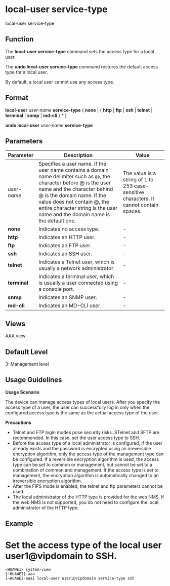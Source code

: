 local-user service-type
=======================

local-user service-type

Function
--------

The **local-user service-type** command sets the access type for a local user.

The **undo local-user service-type** command restores the default access type for a local user.

By default, a local user cannot use any access type.



Format
------

**local-user** *user-name* **service-type** { **none** | { **http** | **ftp** | **ssh** | **telnet** | **terminal** | **snmp** | **md-cli** } \* }

**undo local-user** *user-name* **service-type**



Parameters
----------

| Parameter | Description | Value |
| --- | --- | --- |
| *user-name* | Specifies a user name.  If the user name contains a domain name delimiter such as @, the character before @ is the user name and the character behind @ is the domain name. If the value does not contain @, the entire character string is the user name and the domain name is the default one. | The value is a string of 1 to 253 case-sensitive characters. It cannot contain spaces. |
| **none** | Indicates no access type. | - |
| **http** | Indicates an HTTP user. | - |
| **ftp** | Indicates an FTP user. | - |
| **ssh** | Indicates an SSH user. | - |
| **telnet** | Indicates a Telnet user, which is usually a network administrator. | - |
| **terminal** | Indicates a terminal user, which is usually a user connected using a console port. | - |
| **snmp** | Indicates an SNMP user. | - |
| **md-cli** | Indicates an MD-CLI user. | - |




Views
-----

AAA view



Default Level
-------------

3: Management level



Usage Guidelines
----------------

**Usage Scenario**

The device can manage access types of local users. After you specify the access type of a user, the user can successfully log in only when the configured access type is the same as the actual access type of the user.

**Precautions**

* Telnet and FTP login modes pose security risks. STelnet and SFTP are recommended. In this case, set the user access type to SSH.
* Before the access type of a local administrator is configured, if the user already exists and the password is encrypted using an irreversible encryption algorithm, only the access type of the management type can be configured. If a reversible encryption algorithm is used, the access type can be set to common or management, but cannot be set to a combination of common and management. If the access type is set to management, the encryption algorithm is automatically changed to an irreversible encryption algorithm.
* After the FIPS mode is enabled, the telnet and ftp parameters cannot be used.
* The local administrator of the HTTP type is provided for the web NMS. If the web NMS is not supported, you do not need to configure the local administrator of the HTTP type.


Example
-------

# Set the access type of the local user user1@vipdomain to SSH.
```
<HUAWEI> system-view
[~HUAWEI] aaa
[~HUAWEI-aaa] local-user user1@vipdomain service-type ssh

```